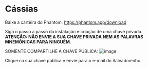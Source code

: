 # Cássias

Baixe a carteira do Phantom:
https://phantom.app/download

Siga o passo a passo da instalação e criação de uma chave privada.  
**ATENÇÃO: NÃO ENVIE A SUA CHAVE PRIVADA NEM AS PALAVRAS MNEMÔNICAS PARA NINGUÉM.**

SOMENTE COMPARTILHE A CHAVE PÚBLICA:
![image](https://user-images.githubusercontent.com/218768/154855029-5e5ae5f5-8d6c-4707-98fb-14de6dbde1d2.png)

Clique na sua chave pública e envie para o e-mail do Salvadorenho.
